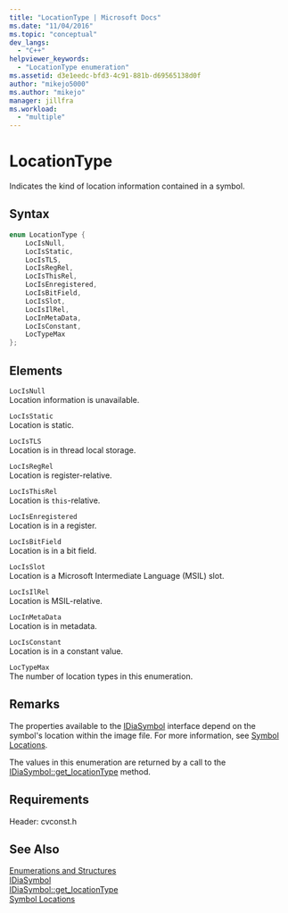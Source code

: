 ```yaml
---
title: "LocationType | Microsoft Docs"
ms.date: "11/04/2016"
ms.topic: "conceptual"
dev_langs:
  - "C++"
helpviewer_keywords:
  - "LocationType enumeration"
ms.assetid: d3e1eedc-bfd3-4c91-881b-d69565138d0f
author: "mikejo5000"
ms.author: "mikejo"
manager: jillfra
ms.workload:
  - "multiple"
---
```

# LocationType
Indicates the kind of location information contained in a symbol.

## Syntax

```C++
enum LocationType {
    LocIsNull,
    LocIsStatic,
    LocIsTLS,
    LocIsRegRel,
    LocIsThisRel,
    LocIsEnregistered,
    LocIsBitField,
    LocIsSlot,
    LocIsIlRel,
    LocInMetaData,
    LocIsConstant,
    LocTypeMax
};
```

## Elements
`LocIsNull`  
Location information is unavailable.

`LocIsStatic`  
Location is static.

`LocIsTLS`  
Location is in thread local storage.

`LocIsRegRel`  
Location is register-relative.

`LocIsThisRel`  
Location is `this`-relative.

`LocIsEnregistered`  
Location is in a register.

`LocIsBitField`  
Location is in a bit field.

`LocIsSlot`  
Location is a Microsoft Intermediate Language (MSIL) slot.

`LocIsIlRel`  
Location is MSIL-relative.

`LocInMetaData`  
Location is in metadata.

`LocIsConstant`  
Location is in a constant value.

`LocTypeMax`  
The number of location types in this enumeration.

## Remarks
The properties available to the [IDiaSymbol](../../debugger/debug-interface-access/idiasymbol.md) interface depend on the symbol's location within the image file. For more information, see [Symbol Locations](../../debugger/debug-interface-access/symbol-locations.md).

The values in this enumeration are returned by a call to the [IDiaSymbol::get_locationType](../../debugger/debug-interface-access/idiasymbol-get-locationtype.md) method.

## Requirements
Header: cvconst.h

## See Also
[Enumerations and Structures](../../debugger/debug-interface-access/enumerations-and-structures.md)  
[IDiaSymbol](../../debugger/debug-interface-access/idiasymbol.md)  
[IDiaSymbol::get_locationType](../../debugger/debug-interface-access/idiasymbol-get-locationtype.md)  
[Symbol Locations](../../debugger/debug-interface-access/symbol-locations.md)
